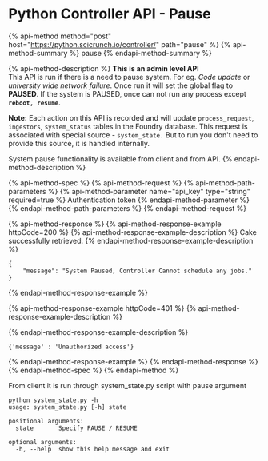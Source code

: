 # Python Controller API - Pause

{% api-method method="post" host="https://python.scicrunch.io/controller/" path="pause" %}
{% api-method-summary %}
pause
{% endapi-method-summary %}

{% api-method-description %}
**This is an admin level API**  
This API is run if there is a need to pause system. For eg. _Code update_ or _university wide network failure_. Once run it will set the global flag to **PAUSED**. If the system is PAUSED, once can not run any process except **`reboot, resume`**.   
  
**Note:** Each action on this API is recorded and will update `process_request`, `ingestors`, `system_status` tables in the Foundry database. This request is associated with special source - `system_state.` But to run you don't need to provide this source, it is handled internally.  
  
System pause functionality is available from client and from API.
{% endapi-method-description %}

{% api-method-spec %}
{% api-method-request %}
{% api-method-path-parameters %}
{% api-method-parameter name="api\_key" type="string" required=true %}
Authentication token
{% endapi-method-parameter %}
{% endapi-method-path-parameters %}
{% endapi-method-request %}

{% api-method-response %}
{% api-method-response-example httpCode=200 %}
{% api-method-response-example-description %}
Cake successfully retrieved.
{% endapi-method-response-example-description %}

```
{
    "message": "System Paused, Controller Cannot schedule any jobs."
}
```
{% endapi-method-response-example %}

{% api-method-response-example httpCode=401 %}
{% api-method-response-example-description %}

{% endapi-method-response-example-description %}

```
{'message' : 'Unauthorized access'}
```
{% endapi-method-response-example %}
{% endapi-method-response %}
{% endapi-method-spec %}
{% endapi-method %}

From client it is run through system\_state.py script with pause argument

```text
python system_state.py -h
usage: system_state.py [-h] state

positional arguments:
  state       Specify PAUSE / RESUME

optional arguments:
  -h, --help  show this help message and exit

```

